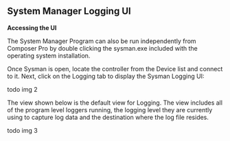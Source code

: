 ## System Manager Logging UI

**Accessing the UI**

The System Manager Program can also be run independently from Composer Pro by double clicking the sysman.exe included with the operating system installation.

Once Sysman is open, locate the controller from the Device list and connect to it. Next, click on the Logging tab to display the Sysman Logging UI:

todo img 2

The view shown below is the default view for Logging. The view includes all of the program level loggers running, the logging level they are currently using to capture log data and the destination where the log file resides.

todo img 3

